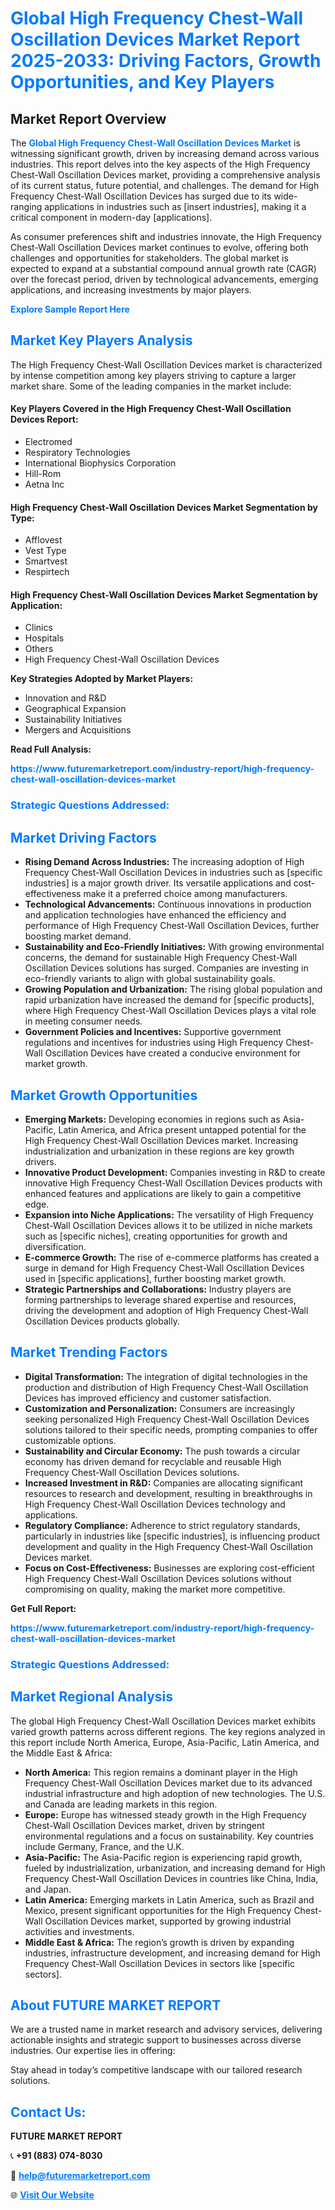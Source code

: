 <h1 style="color: #007BFF;">Global High Frequency Chest-Wall Oscillation Devices Market Report 2025-2033: Driving Factors, Growth Opportunities, and Key Players</h1>

<section id="overview">
<h2>Market Report Overview</h2>
<p>The <a href="https://www.futuremarketreport.com/industry-report/high-frequency-chest-wall-oscillation-devices-market" style="color: #007BFF; text-decoration: none;"><strong>Global High Frequency Chest-Wall Oscillation Devices Market</strong></a> is witnessing significant growth, driven by increasing demand across various industries. This report delves into the key aspects of the High Frequency Chest-Wall Oscillation Devices market, providing a comprehensive analysis of its current status, future potential, and challenges. The demand for High Frequency Chest-Wall Oscillation Devices has surged due to its wide-ranging applications in industries such as [insert industries], making it a critical component in modern-day [applications].</p>
<p>As consumer preferences shift and industries innovate, the High Frequency Chest-Wall Oscillation Devices market continues to evolve, offering both challenges and opportunities for stakeholders. The global market is expected to expand at a substantial compound annual growth rate (CAGR) over the forecast period, driven by technological advancements, emerging applications, and increasing investments by major players.</p>
</section>

<section id="overview">
<p><a href="https://www.futuremarketreport.com/request-sample/reportId=125225" style="color: #007BFF; text-decoration: none;"><strong>Explore Sample Report Here</strong></a></p>
</section>

<section id="key-players">
<h2 style="color: #007BFF;">Market Key Players Analysis</h2>
<p>The High Frequency Chest-Wall Oscillation Devices market is characterized by intense competition among key players striving to capture a larger market share. Some of the leading companies in the market include:</p>
<h4>Key Players Covered in the High Frequency Chest-Wall Oscillation Devices Report:</h4>
<ul><li>Electromed</li><li>Respiratory Technologies</li><li>International Biophysics Corporation</li><li>Hill-Rom</li><li>Aetna Inc</li></ul>
<h4>High Frequency Chest-Wall Oscillation Devices Market Segmentation by Type:</h4>
<ul><li>Afflovest</li><li>Vest Type</li><li>Smartvest</li><li>Respirtech</li></ul>

<h4>High Frequency Chest-Wall Oscillation Devices Market Segmentation by Application:</h4>
<ul><li>Clinics</li><li>Hospitals</li><li>Others</li><li>High Frequency Chest-Wall Oscillation Devices</li></ul>
<p><strong>Key Strategies Adopted by Market Players:</strong></p>
<ul>
<li>Innovation and R&D</li>
<li>Geographical Expansion</li>
<li>Sustainability Initiatives</li>
<li>Mergers and Acquisitions</li>
</ul>
</section>

<section>
<p><strong>Read Full Analysis: </strong></p><a href="https://www.futuremarketreport.com/industry-report/high-frequency-chest-wall-oscillation-devices-market" style="color: #007BFF; text-decoration: none;"><strong>https://www.futuremarketreport.com/industry-report/high-frequency-chest-wall-oscillation-devices-market</strong></a>
<h3 style="color: #007BFF;">Strategic Questions Addressed:</h3>
</section>

<section id="driving-factors">
<h2 style="color: #007BFF;">Market Driving Factors</h2>
<ul>
<li><strong>Rising Demand Across Industries:</strong> The increasing adoption of High Frequency Chest-Wall Oscillation Devices in industries such as [specific industries] is a major growth driver. Its versatile applications and cost-effectiveness make it a preferred choice among manufacturers.</li>
<li><strong>Technological Advancements:</strong> Continuous innovations in production and application technologies have enhanced the efficiency and performance of High Frequency Chest-Wall Oscillation Devices, further boosting market demand.</li>
<li><strong>Sustainability and Eco-Friendly Initiatives:</strong> With growing environmental concerns, the demand for sustainable High Frequency Chest-Wall Oscillation Devices solutions has surged. Companies are investing in eco-friendly variants to align with global sustainability goals.</li>
<li><strong>Growing Population and Urbanization:</strong> The rising global population and rapid urbanization have increased the demand for [specific products], where High Frequency Chest-Wall Oscillation Devices plays a vital role in meeting consumer needs.</li>
<li><strong>Government Policies and Incentives:</strong> Supportive government regulations and incentives for industries using High Frequency Chest-Wall Oscillation Devices have created a conducive environment for market growth.</li>
</ul>
</section>

<section id="growth-opportunities">
<h2 style="color: #007BFF;">Market Growth Opportunities</h2>
<ul>
<li><strong>Emerging Markets:</strong> Developing economies in regions such as Asia-Pacific, Latin America, and Africa present untapped potential for the High Frequency Chest-Wall Oscillation Devices market. Increasing industrialization and urbanization in these regions are key growth drivers.</li>
<li><strong>Innovative Product Development:</strong> Companies investing in R&D to create innovative High Frequency Chest-Wall Oscillation Devices products with enhanced features and applications are likely to gain a competitive edge.</li>
<li><strong>Expansion into Niche Applications:</strong> The versatility of High Frequency Chest-Wall Oscillation Devices allows it to be utilized in niche markets such as [specific niches], creating opportunities for growth and diversification.</li>
<li><strong>E-commerce Growth:</strong> The rise of e-commerce platforms has created a surge in demand for High Frequency Chest-Wall Oscillation Devices used in [specific applications], further boosting market growth.</li>
<li><strong>Strategic Partnerships and Collaborations:</strong> Industry players are forming partnerships to leverage shared expertise and resources, driving the development and adoption of High Frequency Chest-Wall Oscillation Devices products globally.</li>
</ul>
</section>

<section id="trending-factors">
<h2 style="color: #007BFF;">Market Trending Factors</h2>
<ul>
<li><strong>Digital Transformation:</strong> The integration of digital technologies in the production and distribution of High Frequency Chest-Wall Oscillation Devices has improved efficiency and customer satisfaction.</li>
<li><strong>Customization and Personalization:</strong> Consumers are increasingly seeking personalized High Frequency Chest-Wall Oscillation Devices solutions tailored to their specific needs, prompting companies to offer customizable options.</li>
<li><strong>Sustainability and Circular Economy:</strong> The push towards a circular economy has driven demand for recyclable and reusable High Frequency Chest-Wall Oscillation Devices solutions.</li>
<li><strong>Increased Investment in R&D:</strong> Companies are allocating significant resources to research and development, resulting in breakthroughs in High Frequency Chest-Wall Oscillation Devices technology and applications.</li>
<li><strong>Regulatory Compliance:</strong> Adherence to strict regulatory standards, particularly in industries like [specific industries], is influencing product development and quality in the High Frequency Chest-Wall Oscillation Devices market.</li>
<li><strong>Focus on Cost-Effectiveness:</strong> Businesses are exploring cost-efficient High Frequency Chest-Wall Oscillation Devices solutions without compromising on quality, making the market more competitive.</li>
</ul>
</section>

<section>
<p><strong>Get Full Report: </strong></p><a href="https://www.futuremarketreport.com/industry-report/high-frequency-chest-wall-oscillation-devices-market" style="color: #007BFF; text-decoration: none;"><strong>https://www.futuremarketreport.com/industry-report/high-frequency-chest-wall-oscillation-devices-market</strong></a>
<h3 style="color: #007BFF;">Strategic Questions Addressed:</h3>
</section>


<section id="regional-analysis">
<h2 style="color: #007BFF;">Market Regional Analysis</h2>
<p>The global High Frequency Chest-Wall Oscillation Devices market exhibits varied growth patterns across different regions. The key regions analyzed in this report include North America, Europe, Asia-Pacific, Latin America, and the Middle East & Africa:</p>
<ul>
<li><strong>North America:</strong> This region remains a dominant player in the High Frequency Chest-Wall Oscillation Devices market due to its advanced industrial infrastructure and high adoption of new technologies. The U.S. and Canada are leading markets in this region.</li>
<li><strong>Europe:</strong> Europe has witnessed steady growth in the High Frequency Chest-Wall Oscillation Devices market, driven by stringent environmental regulations and a focus on sustainability. Key countries include Germany, France, and the U.K.</li>
<li><strong>Asia-Pacific:</strong> The Asia-Pacific region is experiencing rapid growth, fueled by industrialization, urbanization, and increasing demand for High Frequency Chest-Wall Oscillation Devices in countries like China, India, and Japan.</li>
<li><strong>Latin America:</strong> Emerging markets in Latin America, such as Brazil and Mexico, present significant opportunities for the High Frequency Chest-Wall Oscillation Devices market, supported by growing industrial activities and investments.</li>
<li><strong>Middle East & Africa:</strong> The region’s growth is driven by expanding industries, infrastructure development, and increasing demand for High Frequency Chest-Wall Oscillation Devices in sectors like [specific sectors].</li>
</ul>
</section>

<footer>
<h2 style="color: #007BFF;">About FUTURE MARKET REPORT</h2>
<p>We are a trusted name in market research and advisory services, delivering actionable insights and strategic support to businesses across diverse industries. Our expertise lies in offering:</p>

<p>Stay ahead in today’s competitive landscape with our tailored research solutions.</p>

<h2 style="color: #007BFF;">Contact Us:</h2>
<p><strong>FUTURE MARKET REPORT</strong></p>
<p>📞 <strong>+91 (883) 074-8030</strong></p>
<p>📧 <strong><a href="mailto:help@futuremarketreport.com" style="color: #007BFF;">help@futuremarketreport.com</a></strong></p>
<p>🌐 <strong><a href="https://www.futuremarketreport.com/" style="color: #007BFF;">Visit Our Website</a></strong></p>
</footer>